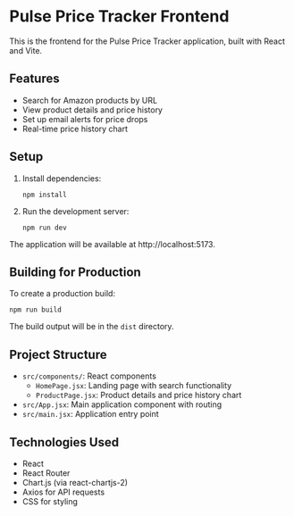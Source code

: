 # Pulse Price Tracker Frontend

This is the frontend for the Pulse Price Tracker application, built with React and Vite.

## Features

- Search for Amazon products by URL
- View product details and price history
- Set up email alerts for price drops
- Real-time price history chart

## Setup

1. Install dependencies:
   ```
   npm install
   ```

2. Run the development server:
   ```
   npm run dev
   ```

The application will be available at http://localhost:5173.

## Building for Production

To create a production build:

```
npm run build
```

The build output will be in the `dist` directory.

## Project Structure

- `src/components/`: React components
  - `HomePage.jsx`: Landing page with search functionality
  - `ProductPage.jsx`: Product details and price history chart
- `src/App.jsx`: Main application component with routing
- `src/main.jsx`: Application entry point

## Technologies Used

- React
- React Router
- Chart.js (via react-chartjs-2)
- Axios for API requests
- CSS for styling
